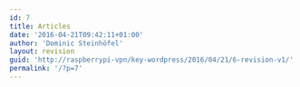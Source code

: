 ```yaml
---
id: 7
title: Articles
date: '2016-04-21T09:42:11+01:00'
author: 'Dominic Steinhöfel'
layout: revision
guid: 'http://raspberrypi-vpn/key-wordpress/2016/04/21/6-revision-v1/'
permalink: '/?p=7'
---
```



